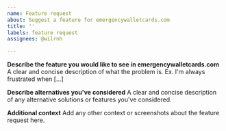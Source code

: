 ```yaml
---
name: Feature request
about: Suggest a feature for emergencywalletcards.com
title: ''
labels: feature request
assignees: @wilrnh

---
```


**Describe the feature you would like to see in emergencywalletcards.com**
A clear and concise description of what the problem is. Ex. I'm always frustrated when [...]

**Describe alternatives you've considered**
A clear and concise description of any alternative solutions or features you've considered.

**Additional context**
Add any other context or screenshots about the feature request here.
